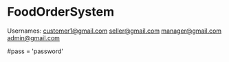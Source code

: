 # FoodOrderSystem

Usernames:
	customer1@gmail.com
	seller@gmail.com
	manager@gmail.com
	admin@gmail.com

#pass = 'password'
